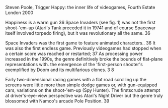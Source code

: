 ﻿Steven Poole, Trigger Happy: the inner life of videogames, Fourth Estate London 2000

Happiness is a warm gun 36
Space Invaders (see fig. 1) was not the first shoot-'em-up (Atari's Tank preceded it in 19741 and of course Spacewar itself involved torpedo firing), but it was revolutionary all the same. 36

Space Invaders was the first game to feature animated characters.. 36
It was also the first endless game. Previously videogames had stopped when a certain score was reached or restarted; 37
As processing power increased in the 1990s, the genre definitively broke the bounds of flat-plane representations with. the emergence of the 'first-person shooter's exemplified by Doom and its multifarious clones. 3 8



Early two-dimensional racing games with a flat road scrolling up the screens were little more than simple dodge games or, with gun-equipped cars, variations on the shoot-'em-up (Spy Hunter). The firstscrude attempt at driver's-eye-view perspective was Atari's Night Driver but the genre truly blossomed with Namco's arcade Pole Position.  39

